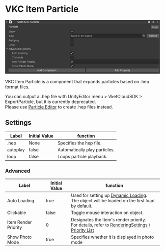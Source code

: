 # VKC Item Particle
![HEOParticle](img/HEOParticle.jpg)

VKC Item Particle is a component that expands particles based on .hep format files. <br/>

You can output a .hep file with UnityEditor menu > VketCloudSDK > ExportParticle, but it is currently deprecated. <br/>
Please use [Particle Editor](../particleeditor/pe_about_particleeditor.md) to create .hep files instead.

## Settings

| Label | Initial Value | function |
| ---- | ---- | ---- |
| .hep | None | Specifies the hep file. |
| autoplay | false | Automatically play particles. |
| loop | false | Loops particle playback. |

### Advanced

| Label | Initial Value | function |
| ---- | ---- | ---- |
| Auto Loading | true | Used for setting up [Dynamic Loading](VKCItemField.md). <br> The object will be loaded on the first load by default.  |
| Clickable | false | Toggle mouse interaction on object. |
| Item Render Priority | 0 | Designates the Item's render priority. <br> For details, refer to [RenderingSettings / Priority List](../VketCloudSettings/RenderingSettings.md) |
| Show Photo Mode | true | Specifies whether it is displayed in photo mode |